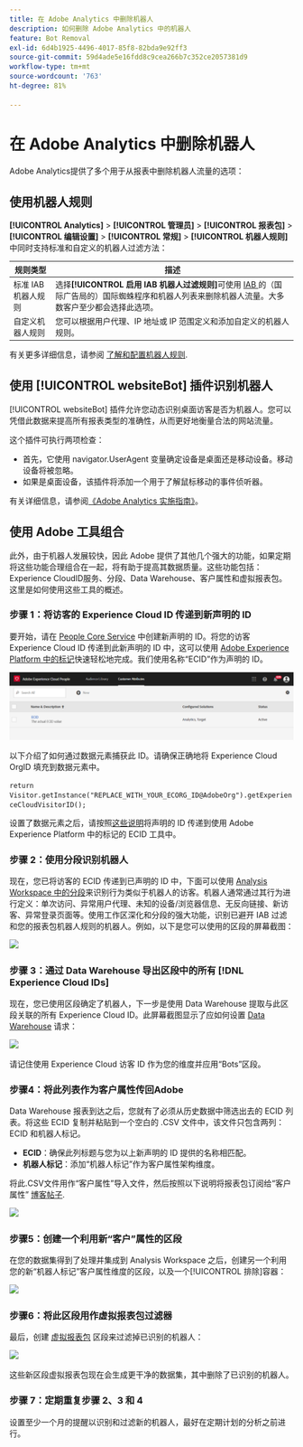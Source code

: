 ```yaml
---
title: 在 Adobe Analytics 中删除机器人
description: 如何删除 Adobe Analytics 中的机器人
feature: Bot Removal
exl-id: 6d4b1925-4496-4017-85f8-82bda9e92ff3
source-git-commit: 59d4ade5e16fdd8c9cea266b7c352ce2057381d9
workflow-type: tm+mt
source-wordcount: '763'
ht-degree: 81%

---
```


# 在 Adobe Analytics 中删除机器人

Adobe Analytics提供了多个用于从报表中删除机器人流量的选项：

## 使用机器人规则

**[!UICONTROL Analytics]** > **[!UICONTROL 管理员]** > **[!UICONTROL 报表包]** > **[!UICONTROL 编辑设置]** > **[!UICONTROL 常规]** > **[!UICONTROL 机器人规则]**&#x200B;中同时支持标准和自定义的机器人过滤方法：

| 规则类型 | 描述 |
|--- |--- |
| 标准 IAB 机器人规则 | 选择&#x200B;**[!UICONTROL 启用 IAB 机器人过滤规则]**&#x200B;可使用 [IAB ](https://www.iab.com/)的（国际广告局的）国际蜘蛛程序和机器人列表来删除机器人流量。大多数客户至少都会选择此选项。 |
| 自定义机器人规则 | 您可以根据用户代理、IP 地址或 IP 范围定义和添加自定义的机器人规则。 |

有关更多详细信息，请参阅 [了解和配置机器人规则](/help/admin/admin/c-manage-report-suites/c-edit-report-suites/general/bot-removal/bot-rules.md).

## 使用 [!UICONTROL websiteBot] 插件识别机器人

[!UICONTROL websiteBot] 插件允许您动态识别桌面访客是否为机器人。您可以凭借此数据来提高所有报表类型的准确性，从而更好地衡量合法的网站流量。

这个插件可执行两项检查：

* 首先，它使用 navigator.UserAgent 变量确定设备是桌面还是移动设备。移动设备将被忽略。
* 如果是桌面设备，该插件将添加一个用于了解鼠标移动的事件侦听器。

有关详细信息，请参阅[《Adobe Analytics 实施指南》](https://experienceleague.adobe.com/docs/analytics/implementation/vars/plugins/websitebot.html?lang=zh-Hans)。

## 使用 Adobe 工具组合

此外，由于机器人发展较快，因此 Adobe 提供了其他几个强大的功能，如果定期将这些功能合理组合在一起，将有助于提高其数据质量。这些功能包括：Experience CloudID服务、分段、Data Warehouse、客户属性和虚拟报表包。 这里是如何使用这些工具的概述。

### 步骤 1：将访客的 Experience Cloud ID 传递到新声明的 ID

要开始，请在 [People Core Service](https://experienceleague.adobe.com/docs/core-services/interface/audiences/audience-library.html?lang=zh-Hans) 中创建新声明的 ID。将您的访客 Experience Cloud ID 传递到此新声明的 ID 中，这可以使用 [Adobe Experience Platform 中的标记](https://experienceleague.adobe.com/docs/experience-platform/tags/extensions/adobe/id-service/overview.html?lang=zh-Hans)快速轻松地完成。我们使用名称“ECID”作为声明的 ID。

![](/help/admin/admin/c-manage-report-suites/c-edit-report-suites/general/bot-removal/assets/bot-cust-attr-setup.png)

以下介绍了如何通过数据元素捕获此 ID。请确保正确地将 Experience Cloud OrgID 填充到数据元素中。

```return Visitor.getInstance("REPLACE_WITH_YOUR_ECORG_ID@AdobeOrg").getExperienceCloudVisitorID();```

设置了数据元素之后，请按照[这些说明](https://experienceleague.adobe.com/docs/experience-platform/tags/extensions/adobe/id-service/overview.html?lang=zh-Hans)将声明的 ID 传递到使用 Adobe Experience Platform 中的标记的 ECID 工具中。

### 步骤 2：使用分段识别机器人

现在，您已将访客的 ECID 传递到已声明的 ID 中，下面可以使用 [Analysis Workspace 中的分段](https://experienceleague.adobe.com/docs/analytics/analyze/analysis-workspace/components/segments/t-freeform-project-segment.html?lang=zh-Hans)来识别行为类似于机器人的访客。机器人通常通过其行为进行定义：单次访问、异常用户代理、未知的设备/浏览器信息、无反向链接、新访客、异常登录页面等。使用工作区深化和分段的强大功能，识别已避开 IAB 过滤和您的报表包机器人规则的机器人。例如，以下是您可以使用的区段的屏幕截图：

![](/help/admin/admin/c-manage-report-suites/c-edit-report-suites/general/bot-removal/assets/bot-filter-seg1.png)

### 步骤 3：通过 Data Warehouse 导出区段中的所有 [!DNL Experience Cloud IDs]

现在，您已使用区段确定了机器人，下一步是使用 Data Warehouse 提取与此区段关联的所有 Experience Cloud ID。此屏幕截图显示了应如何设置 [Data Warehouse](/help/export/data-warehouse/data-warehouse.md) 请求：

![](/help/admin/admin/c-manage-report-suites/c-edit-report-suites/general/bot-removal/assets/bot-dwh-3.png)

请记住使用 Experience Cloud 访客 ID 作为您的维度并应用“Bots”区段。

### 步骤4：将此列表作为客户属性传回Adobe

Data Warehouse 报表到达之后，您就有了必须从历史数据中筛选出去的 ECID 列表。将这些 ECID 复制并粘贴到一个空白的 .CSV 文件中，该文件只包含两列：ECID 和机器人标记。

* **ECID**：确保此列标题与您为以上新声明的 ID 提供的名称相匹配。
* **机器人标记**：添加“机器人标记”作为客户属性架构维度。

将此.CSV文件用作“客户属性”导入文件，然后按照以下说明将报表包订阅给“客户属性” [博客帖子](https://blog.adobe.com/en/publish/2016/10/20/link-digital-behavior-customers).

![](/help/admin/admin/c-manage-report-suites/c-edit-report-suites/general/bot-removal/assets/bot-csv-4.png)

### 步骤5：创建一个利用新“客户”属性的区段

在您的数据集得到了处理并集成到 Analysis Workspace 之后，创建另一个利用您的新“机器人标记”客户属性维度的区段，以及一个[!UICONTROL 排除]容器：

![](/help/admin/admin/c-manage-report-suites/c-edit-report-suites/general/bot-removal/assets/bot-filter-seg2.png)

### 步骤6：将此区段用作虚拟报表包过滤器

最后，创建 [虚拟报表包](/help/components/vrs/vrs-about.md) 区段来过滤掉已识别的机器人：

![](/help/admin/admin/c-manage-report-suites/c-edit-report-suites/general/bot-removal/assets/bot-vrs.png)

这些新区段虚拟报表包现在会生成更干净的数据集，其中删除了已识别的机器人。

### 步骤 7：定期重复步骤 2、3 和 4

设置至少一个月的提醒以识别和过滤新的机器人，最好在定期计划的分析之前进行。
